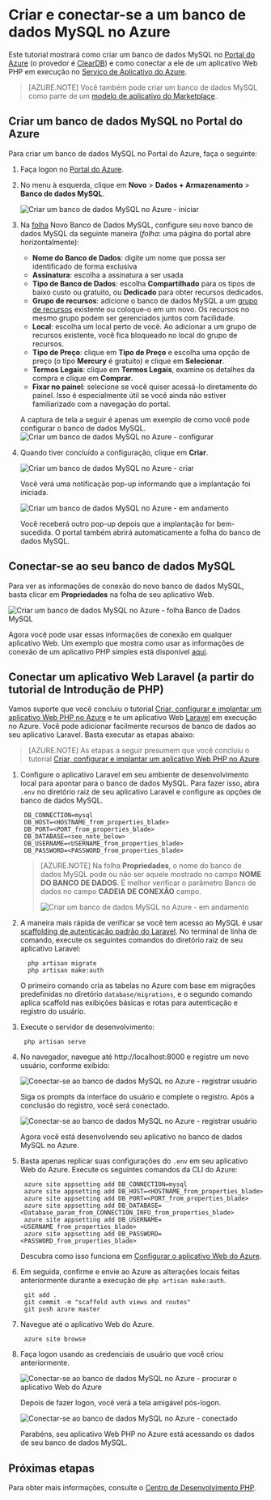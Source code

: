 <properties
	pageTitle="Criar e conectar-se a um banco de dados MySQL no Azure"
	description="Saiba como usar o Portal do Azure para criar um banco de dados MySQL e, em seguida, conectar-se a ele de um aplicativo Web PHP no Azure."
	documentationCenter="php"
	services="app-service\web"
	authors="cephalin"
	manager="wpickett"
	editor=""
	tags="mysql"/>

<tags
	ms.service="multiple"
	ms.workload="data-management"
	ms.tgt_pltfrm="na"
	ms.devlang="PHP"
	ms.topic="article"
	ms.date="08/11/2016"
	ms.author="robmcm;cephalin"/>

# Criar e conectar-se a um banco de dados MySQL no Azure

Este tutorial mostrará como criar um banco de dados MySQL no [Portal do Azure](https://portal.azure.com) (o provedor é [ClearDB](http://www.cleardb.com/)) e como conectar a ele de um aplicativo Web PHP em execução no [Serviço de Aplicativo do Azure](./app-service/app-service-value-prop-what-is.md).

> [AZURE.NOTE] Você também pode criar um banco de dados MySQL como parte de um [modelo de aplicativo do Marketplace](./app-service-web/app-service-web-create-web-app-from-marketplace.md).

## Criar um banco de dados MySQL no Portal do Azure

Para criar um banco de dados MySQL no Portal do Azure, faça o seguinte:

1. Faça logon no [Portal do Azure](https://portal.azure.com).

2. No menu à esquerda, clique em **Novo** > **Dados + Armazenamento** > **Banco de dados MySQL**.

	![Criar um banco de dados MySQL no Azure - iniciar](./media/store-php-create-mysql-database/create-db-1-start.png)

2. Na [folha](azure-portal-overview.md) Novo Banco de Dados MySQL, configure seu novo banco de dados MySQL da seguinte maneira (*folha*: uma página do portal abre horizontalmente):

	- **Nome do Banco de Dados**: digite um nome que possa ser identificado de forma exclusiva
	- **Assinatura**: escolha a assinatura a ser usada
	- **Tipo de Banco de Dados**: escolha **Compartilhado** para os tipos de baixo custo ou gratuito, ou **Dedicado** para obter recursos dedicados.
	- **Grupo de recursos**: adicione o banco de dados MySQL a um [grupo de recursos](../resource-group-overview.md) existente ou coloque-o em um novo. Os recursos no mesmo grupo podem ser gerenciados juntos com facilidade.
	- **Local**: escolha um local perto de você. Ao adicionar a um grupo de recursos existente, você fica bloqueado no local do grupo de recursos.
	- **Tipo de Preço**: clique em **Tipo de Preço** e escolha uma opção de preço (o tipo **Mercury** é gratuito) e clique em **Selecionar**.
	- **Termos Legais**: clique em **Termos Legais**, examine os detalhes da compra e clique em **Comprar**.
	- **Fixar no painel**: selecione se você quiser acessá-lo diretamente do painel. Isso é especialmente útil se você ainda não estiver familiarizado com a navegação do portal.
	
    A captura de tela a seguir é apenas um exemplo de como você pode configurar o banco de dados MySQL. ![Criar um banco de dados MySQL no Azure - configurar](./media/store-php-create-mysql-database/create-db-2-configure.png)

3. Quando tiver concluído a configuração, clique em **Criar**.

	![Criar um banco de dados MySQL no Azure - criar](./media/store-php-create-mysql-database/create-db-3-create.png)

	Você verá uma notificação pop-up informando que a implantação foi iniciada.

	![Criar um banco de dados MySQL no Azure - em andamento](./media/store-php-create-mysql-database/create-db-4-started-status.png)

	Você receberá outro pop-up depois que a implantação for bem-sucedida. O portal também abrirá automaticamente a folha do banco de dados MySQL.

<a name="connect"></a>
## Conectar-se ao seu banco de dados MySQL

Para ver as informações de conexão do novo banco de dados MySQL, basta clicar em **Propriedades** na folha de seu aplicativo Web.
	
![Criar um banco de dados MySQL no Azure - folha Banco de Dados MySQL](./media/store-php-create-mysql-database/create-db-5-finished-db-blade.png)

Agora você pode usar essas informações de conexão em qualquer aplicativo Web. Um exemplo que mostra como usar as informações de conexão de um aplicativo PHP simples está disponível [aqui](https://github.com/WindowsAzure/azure-sdk-for-php-samples/tree/master/tasklist-mysql).

## Conectar um aplicativo Web Laravel (a partir do tutorial de Introdução de PHP)

Vamos suporte que você concluiu o tutorial [Criar, configurar e implantar um aplicativo Web PHP no Azure](./app-service-web/app-service-web-php-get-started.md) e te um aplicativo Web [Laravel](https://www.laravel.com/) em execução no Azure. Você pode adicionar facilmente recursos de banco de dados ao seu aplicativo Laravel. Basta executar as etapas abaixo:

>[AZURE.NOTE] As etapas a seguir presumem que você concluiu o tutorial [Criar, configurar e implantar um aplicativo Web PHP no Azure](./app-service-web/app-service-web-php-get-started.md).

1. Configure o aplicativo Laravel em seu ambiente de desenvolvimento local para apontar para o banco de dados MySQL. Para fazer isso, abra `.env` no diretório raiz de seu aplicativo Laravel e configure as opções de banco de dados MySQL.

		DB_CONNECTION=mysql
		DB_HOST=<HOSTNAME_from_properties_blade>
		DB_PORT=<PORT_from_properties_blade>
		DB_DATABASE=<see_note_below>
		DB_USERNAME=<USERNAME_from_properties_blade>
		DB_PASSWORD=<PASSWORD_from_properties_blade>

	>[AZURE.NOTE] Na folha **Propriedades**, o nome do banco de dados MySQL pode ou não ser aquele mostrado no campo **NOME DO BANCO DE DADOS**. É melhor verificar o parâmetro Banco de dados no campo **CADEIA DE CONEXÃO** campo.
	>
	>![Criar um banco de dados MySQL no Azure - em andamento](./media/store-php-create-mysql-database/connect-db-1-database-name.png)

2. A maneira mais rápida de verificar se você tem acesso ao MySQL é usar [scaffolding de autenticação padrão do Laravel](https://laravel.com/docs/5.2/authentication#authentication-quickstart). No terminal de linha de comando, execute os seguintes comandos do diretório raiz de seu aplicativo Laravel:

		 php artisan migrate
		 php artisan make:auth

	O primeiro comando cria as tabelas no Azure com base em migrações predefinidas no diretório `database/migrations`, e o segundo comando aplica scaffold nas exibições básicas e rotas para autenticação e registro do usuário.

3. Execute o servidor de desenvolvimento:

		php artisan serve

4. No navegador, navegue até http://localhost:8000 e registre um novo usuário, conforme exibido:

	![Conectar-se ao banco de dados MySQL no Azure - registrar usuário](./media/store-php-create-mysql-database/connect-db-2-development-server.png)

	Siga os prompts da interface do usuário e complete o registro. Após a conclusão do registro, você será conectado.
	
	![Conectar-se ao banco de dados MySQL no Azure - registrar usuário](./media/store-php-create-mysql-database/connect-db-3-registered-user.png)

	Agora você está desenvolvendo seu aplicativo no banco de dados MySQL no Azure.

5. Basta apenas replicar suas configurações do `.env` em seu aplicativo Web do Azure. Execute os seguintes comandos da CLI do Azure:

		azure site appsetting add DB_CONNECTION=mysql
		azure site appsetting add DB_HOST=<HOSTNAME_from_properties_blade>
		azure site appsetting add DB_PORT=<PORT_from_properties_blade>
		azure site appsetting add DB_DATABASE=<Database_param_from_CONNECTION_INFO_from_properties_blade>
		azure site appsetting add DB_USERNAME=<USERNAME_from_properties_blade>
		azure site appsetting add DB_PASSWORD=<PASSWORD_from_properties_blade>

	Descubra como isso funciona em [Configurar o aplicativo Web do Azure](./app-service-web/app-service-web-php-get-started.md#configure).

6. Em seguida, confirme e envie ao Azure as alterações locais feitas anteriormente durante a execução de `php artisan make:auth`.

		git add .
		git commit -m "scaffold auth views and routes"
		git push azure master

7. Navegue até o aplicativo Web do Azure.

		azure site browse

8. Faça logon usando as credenciais de usuário que você criou anteriormente.

	![Conectar-se ao banco de dados MySQL no Azure - procurar o aplicativo Web do Azure](./media/store-php-create-mysql-database/connect-db-4-browse-azure-webapp.png)

	Depois de fazer logon, você verá a tela amigável pós-logon.
	
	![Conectar-se ao banco de dados MySQL no Azure - conectado](./media/store-php-create-mysql-database/connect-db-5-logged-in.png)

	Parabéns, seu aplicativo Web PHP no Azure está acessando os dados de seu banco de dados MySQL.

## Próximas etapas

Para obter mais informações, consulte o [Centro de Desenvolvimento PHP](/develop/php/).

<!---HONumber=AcomDC_0928_2016-->